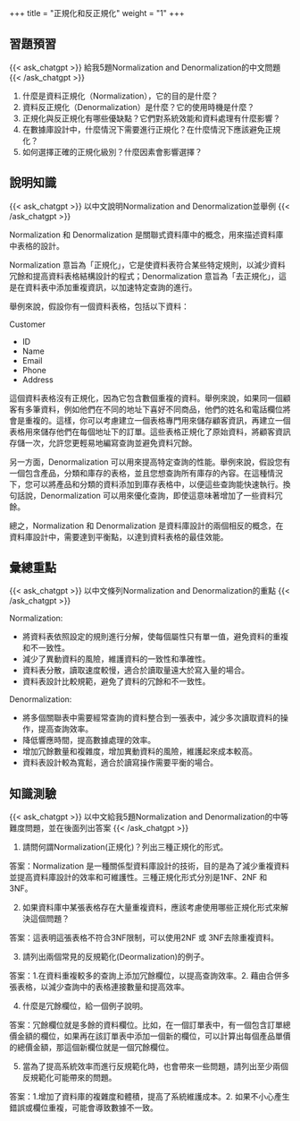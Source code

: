 +++
title = "正規化和反正規化"
weight = "1"
+++
## 習題預習
{{< ask_chatgpt >}}
給我5題Normalization and Denormalization的中文問題
{{< /ask_chatgpt >}}



1. 什麼是資料正規化（Normalization），它的目的是什麼？
2. 資料反正規化（Denormalization）是什麼？它的使用時機是什麼？
3. 正規化與反正規化有哪些優缺點？它們對系統效能和資料處理有什麼影響？
4. 在數據庫設計中，什麼情況下需要進行正規化？在什麼情況下應該避免正規化？
5. 如何選擇正確的正規化級別？什麼因素會影響選擇？   

## 說明知識
{{< ask_chatgpt >}}
以中文說明Normalization and Denormalization並舉例
{{< /ask_chatgpt >}}



Normalization 和 Denormalization 是關聯式資料庫中的概念，用來描述資料庫中表格的設計。

Normalization 意旨為「正規化」，它是使資料表符合某些特定規則，以減少資料冗餘和提高資料表格結構設計的程式；Denormalization 意旨為「去正規化」，這是在資料表中添加重複資訊，以加速特定查詢的進行。

舉例來說，假設你有一個資料表格，包括以下資料：

Customer
- ID
- Name
- Email
- Phone
- Address

這個資料表格沒有正規化，因為它包含數個重複的資料。舉例來說，如果同一個顧客有多筆資料，例如他們在不同的地址下喜好不同商品，他們的姓名和電話欄位將會是重複的。這樣，你可以考慮建立一個表格專門用來儲存顧客資訊，再建立一個表格用來儲存他們在每個地址下的訂單。這些表格正規化了原始資料，將顧客資訊存儲一次，允許您更輕易地編寫查詢並避免資料冗餘。

另一方面，Denormalization 可以用來提高特定查詢的性能。舉例來說，假設您有一個包含產品，分類和庫存的表格，並且您想查詢所有庫存的內容。在這種情況下，您可以將產品和分類的資料添加到庫存表格中，以便這些查詢能快速執行。換句話說，Denormalization 可以用來優化查詢，即使這意味著增加了一些資料冗餘。

總之，Normalization 和 Denormalization 是資料庫設計的兩個相反的概念，在資料庫設計中，需要達到平衡點，以達到資料表格的最佳效能。   

## 彙總重點
{{< ask_chatgpt >}}
以中文條列Normalization and Denormalization的重點
{{< /ask_chatgpt >}}



Normalization:
- 將資料表依照設定的規則進行分解，使每個屬性只有單一值，避免資料的重複和不一致性。
- 減少了異動資料的風險，維護資料的一致性和準確性。
- 資料表分散，讀取速度較慢，適合於讀取量遠大於寫入量的場合。
- 資料表設計比較規範，避免了資料的冗餘和不一致性。

Denormalization:
- 將多個關聯表中需要經常查詢的資料整合到一張表中，減少多次讀取資料的操作，提高查詢效率。
- 降低響應時間，提高數據處理的效率。
- 增加冗餘數量和複雜度，增加異動資料的風險，維護起來成本較高。
- 資料表設計較為寬鬆，適合於讀寫操作需要平衡的場合。   

## 知識測驗
{{< ask_chatgpt >}}
以中文給我5題Normalization and Denormalization的中等難度問題，並在後面列出答案
{{< /ask_chatgpt >}}



1. 請問何謂Normalization(正規化)？列出三種正規化的形式。

答案：Normalization 是一種關係型資料庫設計的技術，目的是為了減少重複資料並提高資料庫設計的效率和可維護性。三種正規化形式分別是1NF、2NF 和 3NF。

2. 如果資料庫中某張表格存在大量重複資料，應該考慮使用哪些正規化形式來解決這個問題？

答案：這表明這張表格不符合3NF限制，可以使用2NF 或 3NF去除重複資料。

3. 請列出兩個常見的反規範化(Deormalization)的例子。

答案：1.在資料重複較多的查詢上添加冗餘欄位，以提高查詢效率。2. 藉由合併多張表格，以減少查詢中的表格連接數量和提高效率。

4. 什麼是冗餘欄位，給一個例子說明。

答案：冗餘欄位就是多餘的資料欄位。比如，在一個訂單表中，有一個包含訂單總價金額的欄位，如果再在該訂單表中添加一個新的欄位，可以計算出每個產品單價的總價金額，那這個新欄位就是一個冗餘欄位。

5. 當為了提高系統效率而進行反規範化時，也會帶來一些問題，請列出至少兩個反規範化可能帶來的問題。

答案：1.增加了資料庫的複雜度和體積，提高了系統維護成本。2. 如果不小心產生錯誤或欄位重複，可能會導致數據不一致。   

